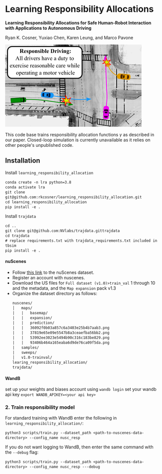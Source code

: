 # Learning Responsibility Allocations

**Learning Responsibility Allocations for Safe Human-Robot Interaction
with Applications to Autonomous Driving**

Ryan K. Cosner, Yuxiao Chen, Karen Leung, and Marco Pavone

<img src="assets/hero_figure.png"/>

This code base trains responsibility allocation functions $\gamma$ as described in our paper. Closed-loop simulation is currently unavailable as it relies on other people's unpublished code. 

## Installation

Install `learning_responsibility_allocation`
```angular2html
conda create -n lra python=3.8
conda activate lra
git clone git@github.com:rkcosner/learning_responsibility_allocation.git
cd learning_responsibility_allocation
pip install -e .
```

Install `trajdata`
```
cd ..
git clone git@github.com:NVlabs/trajdata.gittrajdata
cd trajdata
# replace requirements.txt with trajdata_requirements.txt included in tbsim
pip install -e .
```

#### nuScenes
* Follow [this link](https://www.nuscenes.org/nuscenes) to the nuScenes dataset.
* Register an account with nuscenes.
* Download the US files for ```Full dataset (v1.0)>train_val``` 1 through 10 and the metadata, and the ```Map expansion``` pack v1.3 
* Organize the dataset directory as follows:
    ```
    nuscenes/
    │   maps/
    |   |   basemap/
    |   |   expansion/
    |   |   prediction/
    |   |   36092f0b03a857c6a3403e25b4b7aab3.png
    |   |   37819e65e09e5547b8a3ceaefba56bb2.png
    |   |   53992ee3023e5494b90c316c183be829.png
    |   |   93406b464a165eaba6d9de76ca09f5da.png
    |   samples/
    |   sweeps/
    │   v1.0-trainval/
    learing_responsibility_allocation/
    trajdata/
    ```
#### WandB
set up your weights and biases account using ```wandb login```
set your wandb api key ```export WANDB_APIKEY=<your api key>```
  
### 2. Train responsibility model
For standard training with WandB enter the following in ```learning_responsibility_allocation/```:
```
python3 scripts/train.py --dataset_path <path-to-nuscenes-data-directory> --config_name nusc_resp 
```
If you do not want logging to WandB, then enter the same command with the ```--debug``` flag: 
```
python3 scripts/train.py --dataset_path <path-to-nuscenes-data-directory> --config_name nusc_resp ---debug
```
